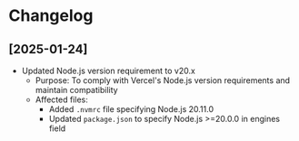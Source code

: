 # Changelog

## [2025-01-24]
- Updated Node.js version requirement to v20.x
  - Purpose: To comply with Vercel's Node.js version requirements and maintain compatibility
  - Affected files: 
    - Added `.nvmrc` file specifying Node.js 20.11.0
    - Updated `package.json` to specify Node.js >=20.0.0 in engines field
